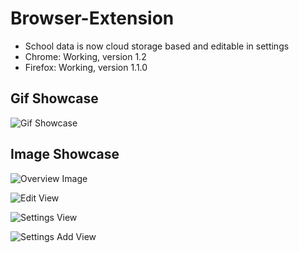 # Browser-Extension

- School data is now cloud storage based and editable in settings
- Chrome: Working, version 1.2
- Firefox: Working, version 1.1.0

## Gif Showcase

![Gif Showcase](https://media.giphy.com/media/3oFzmomIIw5d3aWMW4/giphy.gif)

## Image Showcase

![Overview Image](https://image.prntscr.com/image/u5aMrtciSP2KQOT4Lyfhyw.png)

![Edit View](https://image.prntscr.com/image/PqxiHP7UTpOrDNlFBafBUA.png)

![Settings View](https://i.imgur.com/Rtjpn5t.png)

![Settings Add View](https://i.imgur.com/KWyixcs.png)
